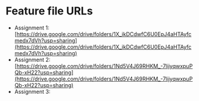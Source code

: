 # Feature file URLs
* Assignment 1: [https://drive.google.com/drive/folders/1X_ikDCdwfC6U0EpJ4aHTAyfcmedx7dVh?usp=sharing](https://drive.google.com/drive/folders/1X_ikDCdwfC6U0EpJ4aHTAyfcmedx7dVh?usp=sharing)
* Assignment 2: [https://drive.google.com/drive/folders/1Nd5V4J69RHKM_-7lijyqwxpuPQb-xH22?usp=sharing](https://drive.google.com/drive/folders/1Nd5V4J69RHKM_-7lijyqwxpuPQb-xH22?usp=sharing)
* Assignment 3: 
